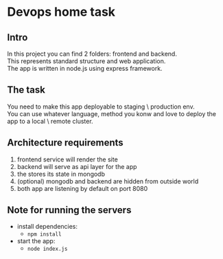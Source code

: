
# Devops home task

## Intro

In this project you can find 2 folders: frontend and backend. \
This represents standard structure and web application. \
The app is written in node.js using express framework.

## The task

You need to make this app deployable to staging \ production env. \
You can use whatever language, method you konw and love to deploy the app to a local \ remote cluster.

## Architecture requirements

1. frontend service will render the site
2. backend will serve as api layer for the app
3. the stores its state in mongodb
4. (optional) mongodb and backend are hidden from outside world
5. both app are listening by default on port 8080

## Note for running the servers

- install dependencies: 
    - `npm install`
- start the app:
    - `node index.js`
